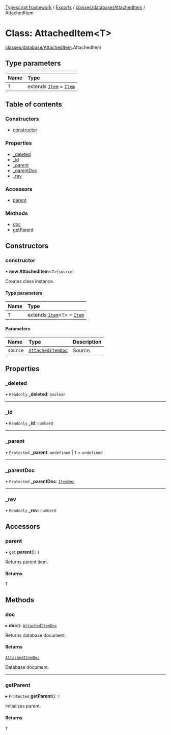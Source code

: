 [Typescript framework](../index.md) / [Exports](../modules.md) / [classes/database/AttachedItem](../modules/classes_database_AttachedItem.md) / AttachedItem

# Class: AttachedItem<T\>

[classes/database/AttachedItem](../modules/classes_database_AttachedItem.md).AttachedItem

## Type parameters

| Name | Type |
| :------ | :------ |
| `T` | extends [`Item`](classes_database_Item.Item.md) = [`Item`](classes_database_Item.Item.md) |

## Table of contents

### Constructors

- [constructor](classes_database_AttachedItem.AttachedItem.md#constructor)

### Properties

- [\_deleted](classes_database_AttachedItem.AttachedItem.md#_deleted)
- [\_id](classes_database_AttachedItem.AttachedItem.md#_id)
- [\_parent](classes_database_AttachedItem.AttachedItem.md#_parent)
- [\_parentDoc](classes_database_AttachedItem.AttachedItem.md#_parentdoc)
- [\_rev](classes_database_AttachedItem.AttachedItem.md#_rev)

### Accessors

- [parent](classes_database_AttachedItem.AttachedItem.md#parent)

### Methods

- [doc](classes_database_AttachedItem.AttachedItem.md#doc)
- [getParent](classes_database_AttachedItem.AttachedItem.md#getparent)

## Constructors

### constructor

• **new AttachedItem**<`T`\>(`source`)

Creates class instance.

#### Type parameters

| Name | Type |
| :------ | :------ |
| `T` | extends [`Item`](classes_database_Item.Item.md)<`T`\> = [`Item`](classes_database_Item.Item.md) |

#### Parameters

| Name | Type | Description |
| :------ | :------ | :------ |
| `source` | [`AttachedItemDoc`](../interfaces/classes_database_AttachedItem.AttachedItemDoc.md) | Source. |

## Properties

### \_deleted

• `Readonly` **\_deleted**: `boolean`

___

### \_id

• `Readonly` **\_id**: `numberU`

___

### \_parent

• `Protected` **\_parent**: `undefined` \| `T` = `undefined`

___

### \_parentDoc

• `Protected` **\_parentDoc**: [`ItemDoc`](../interfaces/classes_database_Item.ItemDoc.md)

___

### \_rev

• `Readonly` **\_rev**: `numberU`

## Accessors

### parent

• `get` **parent**(): `T`

Returns parent item.

#### Returns

`T`

## Methods

### doc

▸ **doc**(): [`AttachedItemDoc`](../interfaces/classes_database_AttachedItem.AttachedItemDoc.md)

Returns database document.

#### Returns

[`AttachedItemDoc`](../interfaces/classes_database_AttachedItem.AttachedItemDoc.md)

Database document.

___

### getParent

▸ `Protected` **getParent**(): `T`

Initializes parent.

#### Returns

`T`
